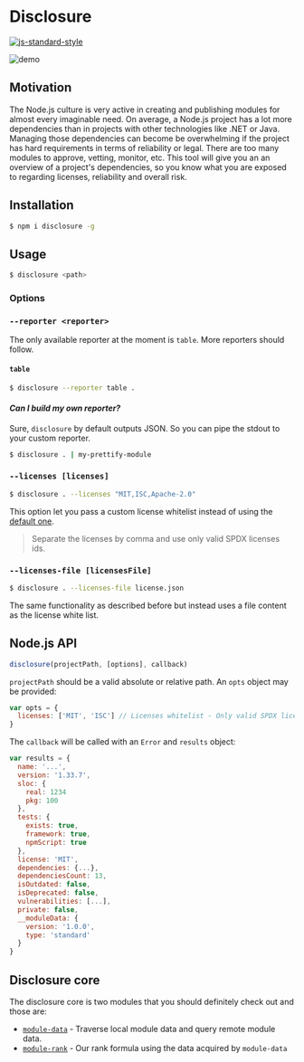 # Disclosure
[![js-standard-style](https://img.shields.io/badge/code%20style-standard-brightgreen.svg?style=flat)](https://github.com/feross/standard)

![demo](https://cloud.githubusercontent.com/assets/6867996/15426687/e20a768c-1e87-11e6-8e55-8eeb58eb0e5f.gif)
## Motivation

The Node.js culture is very active in creating and publishing modules for almost every imaginable need. On average, a Node.js project has a lot more dependencies than in projects with other technologies like .NET or Java. Managing those dependencies can become be overwhelming if the project has hard requirements in terms of reliability or legal. There are too many modules to approve, vetting, monitor, etc. This tool will give you an an overview of a project's dependencies, so you know what you are exposed to regarding licenses, reliability and overall risk.

## Installation
```bash
$ npm i disclosure -g
```

## Usage
```bash
$ disclosure <path>
```

### Options

### `--reporter <reporter>`

The only available reporter at the moment is `table`. More reporters should follow.

#### `table`
```bash
$ disclosure --reporter table .
```

#### _Can I build my own reporter?_
Sure, `disclosure` by default outputs JSON. So you can pipe the stdout to your custom reporter.

```bash
$ disclosure . | my-prettify-module
```

### `--licenses [licenses]`
```bash
$ disclosure . --licenses "MIT,ISC,Apache-2.0"
```

This option let you pass a custom license whitelist instead of using the [default one](https://github.com/yldio/module-rank/blob/master/lib/licenses-whitelist.js).

> Separate the licenses by comma and use only valid SPDX licenses ids.

### `--licenses-file [licensesFile]`
```bash
$ disclosure . --licenses-file license.json
```

The same functionality as described before but instead uses a file content as the license white list.

## Node.js API

```js
disclosure(projectPath, [options], callback)
```

`projectPath` should be a valid absolute or relative path. An `opts` object may be provided:

```js
var opts = {
  licenses: ['MIT', 'ISC'] // Licenses whitelist - Only valid SPDX licenses ids
}
```

The `callback` will be called with an `Error` and `results` object:

```js
var results = {
  name: '...',
  version: '1.33.7',
  sloc: {
    real: 1234
    pkg: 100
  },
  tests: {
    exists: true,
    framework: true,
    npmScript: true
  },
  license: 'MIT',
  dependencies: {...},
  dependenciesCount: 13,
  isOutdated: false,
  isDeprecated: false,
  vulnerabilities: [...],
  private: false,
  __moduleData: {
    version: '1.0.0',
    type: 'standard'
  }
}
```

## Disclosure core
The disclosure core is two modules that you should definitely check out and those are:

- [`module-data`](https://github.com/yldio/module-data) - Traverse local module data and query remote module data.
- [`module-rank`](https://github.com/yldio/module-rank) - Our rank formula using the data acquired by `module-data`
